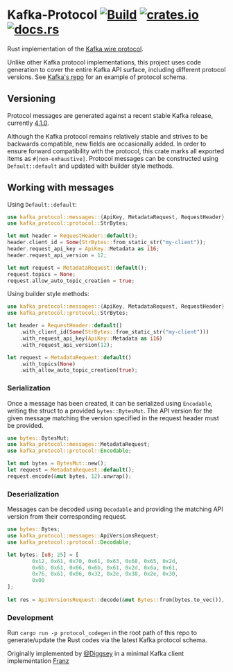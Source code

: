 # Kafka-Protocol [![Build](https://github.com/tychedelia/kafka-protocol-rs/actions/workflows/build-and-test.yml/badge.svg)](https://github.com/0x1991babe/kafka-protocol-rs/actions/workflows/build-and-test.yml) [![crates.io](https://img.shields.io/crates/v/kafka-protocol.svg)](https://crates.io/crates/kafka-protocol) [![docs.rs](https://img.shields.io/docsrs/kafka-protocol)](https://docs.rs/kafka-protocol)

Rust implementation of the [Kafka wire protocol](https://kafka.apache.org/protocol.html).

Unlike other Kafka protocol implementations, this project uses code generation to cover the entire Kafka API surface,
including different protocol versions. See [Kafka's repo](https://github.com/apache/kafka/blob/trunk/clients/src/main/resources/common/message)
for an example of protocol schema.

## Versioning

Protocol messages are generated against a recent stable Kafka release, currently [4.1.0](https://github.com/apache/kafka/releases/tag/4.1.0).

Although the Kafka protocol remains relatively stable and strives to be backwards compatible, new fields are occasionally 
added. In order to ensure forward compatibility with the protocol, this crate marks all exported items as `#[non-exhaustive]`.
Protocol messages can be constructed using `Default::default` and updated with builder style methods. 

## Working with messages

Using `Default::default`:
```rust
use kafka_protocol::messages::{ApiKey, MetadataRequest, RequestHeader};
use kafka_protocol::protocol::StrBytes;

let mut header = RequestHeader::default();
header.client_id = Some(StrBytes::from_static_str("my-client"));
header.request_api_key = ApiKey::Metadata as i16;
header.request_api_version = 12;

let mut request = MetadataRequest::default();
request.topics = None;
request.allow_auto_topic_creation = true;
```

Using builder style methods:
```rust
use kafka_protocol::messages::{ApiKey, MetadataRequest, RequestHeader};
use kafka_protocol::protocol::StrBytes;

let header = RequestHeader::default()
    .with_client_id(Some(StrBytes::from_static_str("my-client")))
    .with_request_api_key(ApiKey::Metadata as i16)
    .with_request_api_version(12);

let request = MetadataRequest::default()
    .with_topics(None)
    .with_allow_auto_topic_creation(true);
```
### Serialization

Once a message has been created, it can be serialized using `Encodable`, writing
the struct to a provided `bytes::BytesMut`. The API version for the given message
matching the version specified in the request header must be provided.

```rust
use bytes::BytesMut;
use kafka_protocol::messages::MetadataRequest;
use kafka_protocol::protocol::Encodable;

let mut bytes = BytesMut::new();
let request = MetadataRequest::default();
request.encode(&mut bytes, 12).unwrap();
```

### Deserialization

Messages can be decoded using `Decodable` and providing the matching API version from their
corresponding request.

```rust
use bytes::Bytes;
use kafka_protocol::messages::ApiVersionsRequest;
use kafka_protocol::protocol::Decodable;

let bytes: [u8; 25] = [
        0x12, 0x61, 0x70, 0x61, 0x63, 0x68, 0x65, 0x2d,
        0x6b, 0x61, 0x66, 0x6b, 0x61, 0x2d, 0x6a, 0x61,
        0x76, 0x61, 0x06, 0x32, 0x2e, 0x38, 0x2e, 0x30,
        0x00
];
 
let res = ApiVersionsRequest::decode(&mut Bytes::from(bytes.to_vec()), 3).unwrap();
```

### Development

Run `cargo run -p protocol_codegen` in the root path of this repo to generate/update the Rust codes via the latest Kafka
protocol schema.

Originally implemented by
[@Diggsey](https://github.com/Diggsey) in a minimal Kafka client implementation [Franz](https://github.com/Diggsey/franz)
